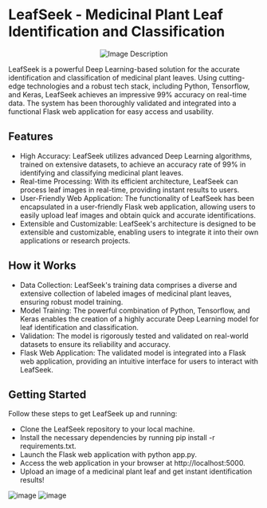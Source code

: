 # LeafSeek  - Medicinal Plant Leaf Identification and Classification

<div align="center">
  <img src="/assets/80577092/90790ed9-3b9b-415e-ac14-39c7b863b6a9" alt="Image Description">
</div>

LeafSeek is a powerful Deep Learning-based solution for the accurate identification and classification of medicinal plant leaves. Using cutting-edge technologies and a robust tech stack, including Python, Tensorflow, and Keras, LeafSeek achieves an impressive 99% accuracy on real-time data. The system has been thoroughly validated and integrated into a functional Flask web application for easy access and usability.

## Features
* High Accuracy: LeafSeek utilizes advanced Deep Learning algorithms, trained on extensive datasets, to achieve an accuracy rate of 99% in identifying and classifying medicinal plant leaves.
* Real-time Processing: With its efficient architecture, LeafSeek can process leaf images in real-time, providing instant results to users.
* User-Friendly Web Application: The functionality of LeafSeek has been encapsulated in a user-friendly Flask web application, allowing users to easily upload leaf images and obtain quick and accurate identifications.
* Extensible and Customizable: LeafSeek's architecture is designed to be extensible and customizable, enabling users to integrate it into their own applications or research projects.

## How it Works
* Data Collection: LeafSeek's training data comprises a diverse and extensive collection of labeled images of medicinal plant leaves, ensuring robust model training.
* Model Training: The powerful combination of Python, Tensorflow, and Keras enables the creation of a highly accurate Deep Learning model for leaf identification and classification.
* Validation: The model is rigorously tested and validated on real-world datasets to ensure its reliability and accuracy.
* Flask Web Application: The validated model is integrated into a Flask web application, providing an intuitive interface for users to interact with LeafSeek.

## Getting Started
Follow these steps to get LeafSeek up and running:
- Clone the LeafSeek repository to your local machine.
- Install the necessary dependencies by running pip install -r requirements.txt.
- Launch the Flask web application with python app.py.
- Access the web application in your browser at http://localhost:5000.
- Upload an image of a medicinal plant leaf and get instant identification results!

![image](https://github.com/eshita-jain/LeafSeek/assets/80577092/475a5935-3ac5-40f5-83fd-125dcd24a137)
![image](https://github.com/eshita-jain/LeafSeek/assets/80577092/93aa63b7-a1da-4468-8e4f-a99104fdbaf1)

